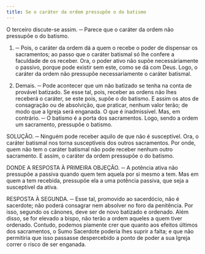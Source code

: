 ```yaml
---
title: Se o caráter da ordem pressupõe o do batismo
---
```


O terceiro discute-se assim. ─ Parece que o caráter da ordem não pressupõe o do batismo.  

1. ─ Pois, o caráter da ordem dá a quem o recebe o poder de dispensar os sacramentos; ao passo que o caráter batismal só lhe confere a faculdade de os receber. Ora, o poder ativo não supõe necessàriamente o passivo, porque pode existir sem este, como se dá com Deus. Logo, o caráter da ordem não pressupõe necessariamente o caráter batismal.  

2. Demais. ─ Pode acontecer que um não batizado se tenha na conta de provável batizado. Se esse tal, pois, receber as ordens não lhes receberá o caráter, se este pois, supõe o do batismo. E assim os atos de consagração ou de absolvição, que praticar, nenhum valor terão; de modo que a Igreja será enganada. O que é inadmissível.  Mas, em contrário. ─ O batismo é a porta dos sacramentos. Logo, sendo a ordem um sacramento, pressupõe o batismo.  

SOLUÇÃO. ─ Ninguém pode receber aquilo de que não é susceptível. Ora, o caráter batismal nos torna susceptíveis dos outros sacramentos. Por onde, quem não tem o caráter batismal não pode receber nenhum outro sacramento. E assim, o caráter da ordem pressupõe o do batismo.  

DONDE A RESPOSTA À PRIMEIRA OBJEÇÃO. ─ A potência ativa não pressupõe a passiva quando quem tem aquela por si mesmo a tem. Mas em quem a tem recebida, pressupõe ela a uma potência passiva, que seja a susceptível da ativa.  

RESPOSTA À SEGUNDA. ─ Esse tal, promovido ao sacerdócio, não é sacerdote; não poderá consagrar nem absolver no foro da penitência. Por isso, segundo os cânones, deve ser de novo batizado e ordenado. Além disso, se for elevado a bispo, não terão a ordem aqueles a quem tiver ordenado. Contudo, podemos piamente crer que quanto aos efeitos últimos dos sacramentos, o Sumo Sacerdote poderia lhes suprir a falta; e que não permitiria que isso passasse despercebido a ponto de poder a sua Igreja correr o risco de ser enganada.